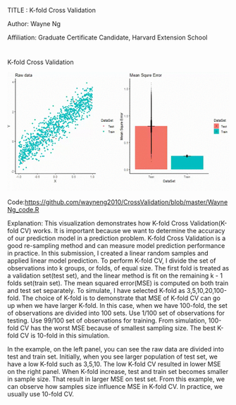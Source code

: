 TITLE : K-fold Cross Validation

Author: Wayne Ng

Affiliation: Graduate Certificate Candidate, Harvard Extension School 

#


K-fold Cross Validation

![Alt Text](WayneNg_artifact.gif)


Code:https://github.com/wayneng2010/CrossValidation/blob/master/WayneNg_code.R


Explanation: 
This visualization demonstrates how K-fold Cross Validation(K-fold CV) works. It is important because we want to determine the accuracy of our prediction model in a prediction problem. K-fold Cross Validation is a good re-sampling method and can measure model prediction performance in practice. In this submission, I created a linear random samples and applied linear model prediction. To perform K-fold CV, I divide the set of observations into k groups, or folds, of equal size. The first fold is treated as a validation set(test set), and the linear method is fit on the remaining k - 1 folds set(train set). The mean squared error(MSE) is computed on both train and test set separately. To simulate, I have selected K-fold as 3,5,10,20,100-fold. The choice of K-fold is to demonstrate that MSE of K-fold CV can go up when we have larger K-fold. In this case, when we have 100-fold, the set of observations are divided into 100 sets. Use 1/100 set of observations for testing. Use 99/100 set of observations for training. From simulation, 100-fold CV has the worst MSE because of smallest sampling size. The best K-fold CV is 10-fold in this simulation. 

In the example, on the left panel, you can see the raw data are divided into test and train set. Initially, when you see larger population of test set, we have a low K-fold such as 3,5,10. The low K-fold CV resulted in lower MSE on the right panel. When K-fold increase, test and train set becomes smaller in sample size. That result in larger MSE on test set. From this example, we can observe how samples size influence MSE in K-fold CV. In practice, we usually use 10-fold CV. 
